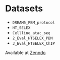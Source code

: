 # Datasets
+ `DREAM5_PBM_protocol`
+ `HT_SELEX`
+ `Cellline_atac_seq`
+ `2_Eval_HTSELEX_PBM`
+ `3_Eval_HTSELEX_ChIP`

Available at [Zenodo](https://zenodo.org/records/15781226)
